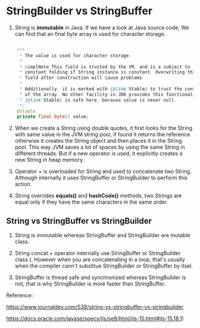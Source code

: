 # StringBuilder vs StringBuffer

1. String is **immutable** in Java. If we have a look at Java source code, We can find that an final byte array is used for character storage. 

```java

    /**
     * The value is used for character storage.
     *
     * @implNote This field is trusted by the VM, and is a subject to
     * constant folding if String instance is constant. Overwriting this
     * field after construction will cause problems.
     *
     * Additionally, it is marked with {@link Stable} to trust the contents
     * of the array. No other facility in JDK provides this functionality (yet).
     * {@link Stable} is safe here, because value is never null.
     */
    @Stable
    private final byte[] value;

```

2. When we create a String using double quotes, it first looks for the String with same value in the JVM string pool, if found it returns the reference otherwise it creates the String object and then places it in the String pool. This way JVM saves a lot of spaces by using the same String in different threads. But if a new operator is used, it explicitly creates a new String in heap memory.

3. Operator + is overloaded for String and used to concatenate two String. Although internally it uses StringBuffer or StringBuilder to perform this action.

4. String overrides **equals()** and **hashCode()** methods, two Strings are equal only if they have the same characters in the same order. 

## String vs StringBuffer vs StringBuilder

1. String is immutable whereas StringBuffer and StringBuilder are mutable class. 
   
2. String concat + operator internally use StringBuffer or StringBuilder class (. However when you are concatenating in a loop, that's usually when the compiler cann't substitue StringBuilder or StringBuffer by itsel.


3. StringBuffer is thread safe and synchronized whereas StringBuilder is not, that is why StringBuilder is more faster than StringBuffer.


Reference: 

https://www.journaldev.com/538/string-vs-stringbuffer-vs-stringbuilder

https://docs.oracle.com/javase/specs/jls/se8/html/jls-15.html#jls-15.18.1)